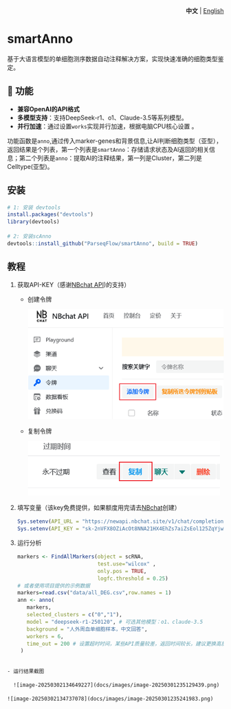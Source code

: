 <p align="right">
   <strong>中文</strong> | <a href="./README.md">English</a>
</p>

# smartAnno 

基于大语言模型的单细胞测序数据自动注释解决方案，实现快速准确的细胞类型鉴定。

## 🧬 功能

-  **兼容OpenAI的API格式**
-  **多模型支持**：支持DeepSeek-r1、o1、Claude-3.5等系列模型。
- **并行加速**：通过设置`works`实现并行加速，根据电脑CPU核心设置  。

功能函数是`anno`,通过传入marker-genes和背景信息,让AI判断细胞类型（亚型），返回结果是个列表，第一个列表是`smartAnno`：存储请求状态及AI返回的相关信息；第二个列表是`anno`：提取AI的注释结果，第一列是Cluster，第二列是Celltype(亚型)。

## 安装

```R
# 1: 安装 devtools
install.packages("devtools")
library(devtools)

# 2: 安装scAnno
devtools::install_github("ParseqFlow/smartAnno", build = TRUE)
```



## 教程

1. 获取API-KEY（感谢[NBchat API](https://newapi.nbchat.site/))的支持）

   - 创建令牌

     ![image-20250301233047496](docs/images/image-20250301233047496.png)

   - 复制令牌

     ![image-20250301234049903](docs/images/image-20250301234049903.png)

2. 填写变量（该key免费提供，如果额度用完请去[NBchat](https://newapi.nbchat.site/)创建）

   ``` R
   Sys.setenv(API_URL = "https://newapi.nbchat.site/v1/chat/completions")
   Sys.setenv(API_KEY = "sk-2nVFX8OZiAcOt8NNA21HX4EhZs7aiZsEol125ZqYjwT3E8zo") 
   ```

3. 运行分析

   ``` R
   markers <- FindAllMarkers(object = scRNA,
                             test.use="wilcox" ,
                             only.pos = TRUE,
                             logfc.threshold = 0.25)  
   # 或者使用项目提供的示例数据
   markers=read.csv("data/all_DEG.csv",row.names = 1)
   ann <- anno(
      markers,
      selected_clusters = c("0","1"),
      model = "deepseek-r1-250120", # 可选其他模型：o1、claude-3.5
      background = "人外周血单细胞样本，中文回答",
      workers = 6,
      time_out = 200 # 设置超时时间，某些API质量较差，返回时间较长，建议更换高质量API
    )
```
   
- 运行结果截图
   
  ![image-20250302134649227](docs/images/image-20250301235129439.png)

![image-20250302134737078](docs/images/image-20250301235241983.png)





